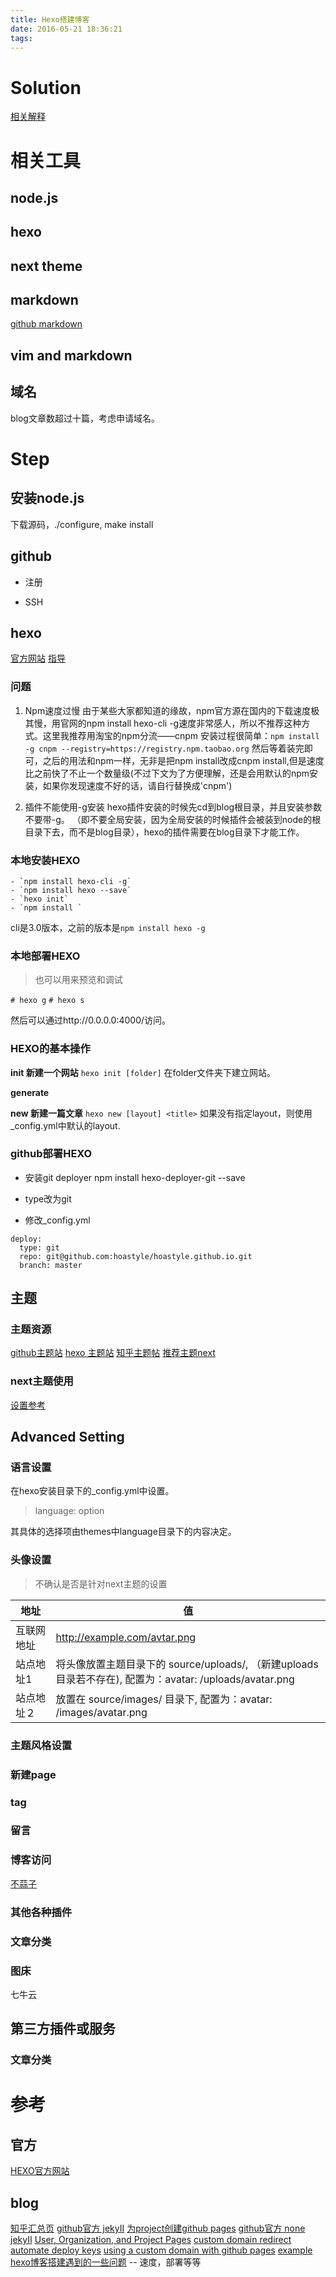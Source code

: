 ```yaml
---
title: Hexo搭建博客
date: 2016-05-21 18:36:21
tags:
---
```

# Solution
[相关解释](http://www.pchou.info/web-build/2013/01/05/build-github-blog-page-03.html)

# 相关工具
## node.js

## hexo

## next theme

## markdown
[github markdown](https://guides.github.com/features/mastering-markdown/)

## vim and markdown

## 域名
blog文章数超过十篇，考虑申请域名。

# Step
## 安装node.js
下载源码，./configure, make install 

## github
- 注册

- SSH

## hexo
[官方网站](https://hexo.io/)
[指导](http://sunwhut.com/2015/10/30/buildBlog/?hmsr=toutiao.io&utm_medium=toutiao.io&utm_source=toutiao.io)

### 问题
1. Npm速度过慢
由于某些大家都知道的缘故，npm官方源在国内的下载速度极其慢，用官网的npm install hexo-cli -g速度非常感人，所以不推荐这种方式。这里我推荐用淘宝的npm分流——cnpm
安装过程很简单：`npm install -g cnpm --registry=https://registry.npm.taobao.org`
然后等着装完即可，之后的用法和npm一样，无非是把npm install改成cnpm install,但是速度比之前快了不止一个数量级(不过下文为了方便理解，还是会用默认的npm安装，如果你发现速度不好的话，请自行替换成'cnpm')

2. 插件不能使用-g安装
hexo插件安装的时候先cd到blog根目录，并且安装参数不要带-g。 （即不要全局安装，因为全局安装的时候插件会被装到node的根目录下去，而不是blog目录），hexo的插件需要在blog目录下才能工作。

### 本地安装HEXO
    - `npm install hexo-cli -g`
    - `npm install hexo --save`
    - `hexo init`
    - `npm install `

cli是3.0版本，之前的版本是`npm install hexo -g`

### 本地部署HEXO
> 也可以用来预览和调试

`# hexo g`
`# hexo s`

然后可以通过http://0.0.0.0:4000/访问。

### HEXO的基本操作
**init 新建一个网站**
`hexo init [folder]` 
在folder文件夹下建立网站。

**generate** 

**new 新建一篇文章**
`hexo new [layout] <title>`
如果没有指定layout，则使用_config.yml中默认的layout.

### github部署HEXO
- 安装git deployer
npm install hexo-deployer-git --save

- type改为git

- 修改_config.yml
```
deploy:                                                                                                            
  type: git                                                                                                        
  repo: git@github.com:hoastyle/hoastyle.github.io.git                                                             
  branch: master 
```

## 主题
### 主题资源
[github主题站](https://github.com/hexojs/hexo/wiki/Themes)
[hexo 主题站](https://hexo.io/themes/index.html)
[知乎主题帖](https://www.zhihu.com/question/24422335)
[推荐主题next](http://theme-next.iissnan.com/)

### next主题使用
[设置参考](http://www.ezlippi.com/blog/2016/02/jekyll-to-hexo.html)

## Advanced Setting
### 语言设置
在hexo安装目录下的_config.yml中设置。

> language: option

其具体的选择项由themes中language目录下的内容决定。

### 头像设置
> 不确认是否是针对next主题的设置

地址 | 值
--- | ---
互联网地址 | http://example.com/avtar.png
站点地址1　| 将头像放置主题目录下的 source/uploads/, （新建uploads目录若不存在), 配置为：avatar: /uploads/avatar.png
站点地址２ | 放置在 source/images/ 目录下, 配置为：avatar: /images/avatar.png

### 主题风格设置

### 新建page

### tag

### 留言

### 博客访问
[不蒜子](http://service.ibruce.info/)

### 其他各种插件

### 文章分类

### 图床
七牛云

## 第三方插件或服务

### 文章分类

# 参考

## 官方
[HEXO官方网站](https://hexo.io/)

## blog
[知乎汇总页](https://www.zhihu.com/question/20962496)
[github官方 jekyII](https://help.github.com/articles/using-jekyll-as-a-static-site-generator-with-github-pages/)
[为project创建github pages](https://help.github.com/articles/creating-project-pages-manually/)
[github官方 none jekyII](https://help.github.com/articles/using-a-static-site-generator-other-than-jekyll/)
[User, Organization, and Project Pages](https://help.github.com/articles/user-organization-and-project-pages/#user--organization-pages)
[custom domain redirect](https://help.github.com/articles/custom-domain-redirects-for-github-pages-sites/)
[automate deploy keys](https://developer.github.com/guides/managing-deploy-keys/#deploy-keys)
[using a custom domain with github pages](https://help.github.com/articles/using-a-custom-domain-with-github-pages/)
[example](http://beiyuu.com/github-pages/)
[hexo博客搭建遇到的一些问题](https://segmentfault.com/a/1190000003710962?_ea=336354) -- 速度，部署等等
